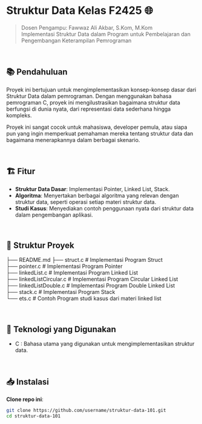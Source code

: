 # Struktur Data Kelas F2425 🌐

> Dosen Pengampu: Fawwaz Ali Akbar, S.Kom, M.Kom <br>
> Implementasi Struktur Data dalam Program untuk Pembelajaran dan Pengembangan Keterampilan Pemrograman

<br>

## 📚 Pendahuluan

Proyek ini bertujuan untuk mengimplementasikan konsep-konsep dasar dari Struktur Data dalam pemrograman. Dengan menggunakan bahasa pemrograman C, proyek ini mengilustrasikan bagaimana struktur data berfungsi di dunia nyata, dari representasi data sederhana hingga kompleks.

Proyek ini sangat cocok untuk mahasiswa, developer pemula, atau siapa pun yang ingin memperkuat pemahaman mereka tentang struktur data dan bagaimana menerapkannya dalam berbagai skenario.

<br>

## 🏗️ Fitur

- **Struktur Data Dasar**: Implementasi Pointer, Linked List, Stack.
- **Algoritma**: Menyertakan berbagai algoritma yang relevan dengan struktur data, seperti operasi setiap materi struktur data.
- **Studi Kasus**: Menyediakan contoh penggunaan nyata dari struktur data dalam pengembangan aplikasi.

<br>

## 📂 Struktur Proyek
├── README.md
├── struct.c                 # Implementasi Program Struct <br>
├── pointer.c                # Implementasi Program Pointer <br>
├── linkedList.c             # Implementasi Program Linked List <br>
├── linkedListCircular.c     # Implementasi Program Circular Linked List <br>
├── linkedListDouble.c       # Implementasi Program Double Linked List <br>
├── stack.c                  # Implementasi Program Stack <br>
└── ets.c                    # Contoh Program studi kasus dari materi linked list <br>

<br>

## 🚀 Teknologi yang Digunakan

- C : Bahasa utama yang digunakan untuk mengimplementasikan struktur data.

<br>

## 📥 Instalasi

**Clone repo ini**:
   ```bash
   git clone https://github.com/username/struktur-data-101.git
   cd struktur-data-101
   ```

<br>
